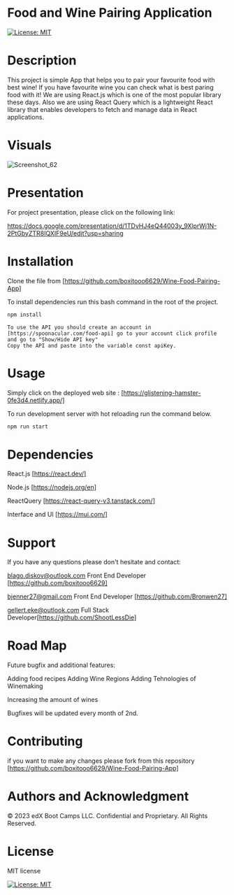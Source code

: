 # Food and Wine Pairing Application
[![License: MIT](https://img.shields.io/badge/License-MIT-yellow.svg)](https://opensource.org/licenses/MIT)


# Description

This project is simple App that helps you to pair your favourite food with best wine! 
If you have favourite wine you can check what is best paring food with it! 
We are using React.js which is one of the most popular library these days.
Also we are using React Query which is a lightweight React library that enables developers to fetch and manage data in React applications. 

# Visuals
![Screenshot_62](https://user-images.githubusercontent.com/68082613/228315988-c26f52d4-c569-45ac-b9fb-a7e6f6152e41.png)

# Presentation 

For project presentation, please click on the following link: 

https://docs.google.com/presentation/d/1TDvHJ4eQ44003y_9XlprWj1N-2PtGbyZTR8IQXIF9eU/edit?usp=sharing


# Installation

Clone the file from [https://github.com/boxitooo6629/Wine-Food-Pairing-App]

To install dependencies run this bash command in the root of the project.

```bash 
npm install
```

```
To use the API you should create an account in [https://spoonacular.com/food-api] go to your account click profile and go to "Show/Hide API key"
Copy the API and paste into the variable const apiKey.

```

# Usage 
Simply click on the deployed web site : [https://glistening-hamster-0fe3d4.netlify.app/]

To run development server with hot reloading run the command below.

```bash 
npm run start
```

# Dependencies

React.js [https://react.dev/]

Node.js [https://nodejs.org/en]

ReactQuery [https://react-query-v3.tanstack.com/] 

Interface and UI [https://mui.com/]

# Support

If you have any questions please don't hesitate and contact:

blago.diskov@outlook.com Front End Developer [https://github.com/boxitooo6629]


bjenner27@gmail.com      Front End Developer [https://github.com/Bronwen27]


gellert.eke@outlook.com  Full Stack Developer[https://github.com/ShootLessDie]


# Road Map

Future bugfix and additional features:

Adding food recipes
Adding Wine Regions
Adding Tehnologies of Winemaking

Increasing the amount of wines

Bugfixes will be updated every month of 2nd.

# Contributing

if you want to make any changes please fork from this repository [https://github.com/boxitooo6629/Wine-Food-Pairing-App]

# Authors and Acknowledgment

© 2023 edX Boot Camps LLC. Confidential and Proprietary. All Rights Reserved.

# License

MIT license

[![License: MIT](https://img.shields.io/badge/License-MIT-yellow.svg)](https://opensource.org/licenses/MIT)

